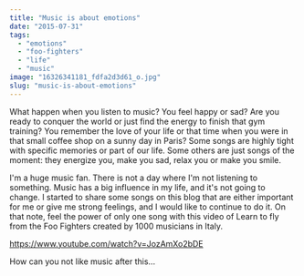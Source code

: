 ```yaml
---
title: "Music is about emotions"
date: "2015-07-31"
tags: 
  - "emotions"
  - "foo-fighters"
  - "life"
  - "music"
image: "16326341181_fdfa2d3d61_o.jpg"
slug: "music-is-about-emotions"
---
```


What happen when you listen to music? You feel happy or sad? Are you ready to conquer the world or just find the energy to finish that gym training? You remember the love of your life or that time when you were in that small coffee shop on a sunny day in Paris? Some songs are highly tight with specific memories or part of our life. Some others are just songs of the moment: they energize you, make you sad, relax you or make you smile.

I'm a huge music fan. There is not a day where I'm not listening to something. Music has a big influence in my life, and it's not going to change. I started to share some songs on this blog that are either important for me or give me strong feelings, and I would like to continue to do it. On that note, feel the power of only one song with this video of Learn to fly from the Foo Fighters created by 1000 musicians in Italy.

https://www.youtube.com/watch?v=JozAmXo2bDE

How can you not like music after this...

